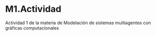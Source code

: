 # M1.Actividad
Actividad 1 de la materia de Modelación de sistemas multiagentes con gráficas computacionales
